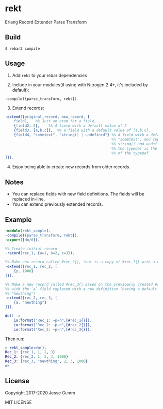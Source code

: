 rekt
=====

Erlang Record Extender Parse Transform

Build
-----

    $ rebar3 compile

Usage
-----

1) Add `rekt` to your rebar dependencies

2) Include in your modules(if using with Nitrogen 2.4+, it's included by default):

`-compile({parse_transform, rekt}).`

3) Extend records:

```erlang
-extend({original_record, new_record, [
	field1,   %% Just an atom for a field,
    {field2, 2},    %% A field with a default value of 2
    {field3, [a,b,c]},  %% a field with a default value of [a,b,c],
	{field4, "sometext", "string() | undefined"} %% A field with a default value of
                                                 %% "sometext", and supports types
                                                 %% string() and undefined. Note,
                                                 %% the typedef is the string
                                                 %% of the typedef
]}).
```

4) Enjoy being able to create new records from older records.

Notes
-----

* You can replace fields with new field definitions. The fields will be replaced
in-line.
* You can extend previously extended records.

Example
-------
```erlang
-module(rekt_sample).
-compile({parse_transform, rekt}).
-export([do/0]).

%% Create initial record
-record(rec_1, {a=1, b=2, c=3}).

%% Make new record called #rec_2{}, that is a copy of #rec_1{} with a new field called `y`
-extend({rec_1, rec_2, [
	{y, 1000}
]}).

%% Make a new record called #rec_3{} based on the previously created #rec_2{},
%% with the `a` field replaced with a new definition (having a default value of
%% "newthing")
-extend({rec_2, rec_3, [
	{a, "newthing"}
]}).

do() ->
	io:format("Rec_1: ~p~n",[#rec_1{}]),
	io:format("Rec_2: ~p~n",[#rec_2{}]),
	io:format("Rec_3: ~p~n",[#rec_3{}]).
```

Then run:

```erlang
> rekt_sample:do().
Rec_1: {rec_1, 1, 2, 3}
Rec_2: {rec_2, 1, 2, 3, 1000}
Rec_3: {rec_3, "newthing", 2, 3, 1000}
ok
```

License
-------
Copyright 2017-2020 Jesse Gumm

MIT LICENSE
